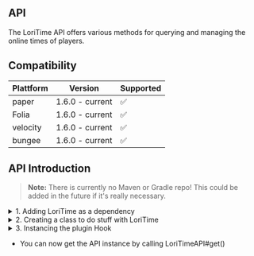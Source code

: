 ## API

The LoriTime API offers various methods for querying and managing the online times of players.

## Compatibility
| Plattform | Version         | Supported |
|-----------|-----------------|-----------|
| paper     | 1.6.0 - current | ✅         |
| Folia     | 1.6.0 - current | ✅         |
| velocity  | 1.6.0 - current | ✅         |
| bungee    | 1.6.0 - current | ✅         |

## API Introduction

> **Note:** There is currently no Maven or Gradle repo! This could be added in the future if it's really necessary.

<details>
<summary>1. Adding LoriTime as a dependency</summary>

```yml
name: MyPlugin
version: 1.0
main: myplugin.MyPlugin
author: MaxMustermann
description: 'A plugin that hooks with the LoriTime API!'
softdepend: # or 'depend'
  - LoriTime
```

</details>

<details>
<summary>2. Creating a class to do stuff with LoriTime</summary>

```java
public class LoriTimeAPIHook {
  
    public LoriTimeAPIHook() {
        // Ready to do stuff with the API
    }

}
```

</details>

<details>
<summary>3. Instancing the plugin Hook</summary>

```java
public class MyPlugin extends JavaPlugin {
    private LoriTimeAPIHook loriTimeHook;

    @Override
    public void onEnable() {
        if (Bukkit.getPluginManager().getPlugin("LoriTime") != null) {
            this.loriTimeHook = new LoriTimeAPIHook();
        }
    }
}
```

</details>

* You can now get the API instance by calling LoriTimeAPI#get()
